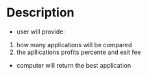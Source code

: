 # Description

+ user will provide:
1) how many applications will be compared
2) the apllications profits percente and exit fee

+ computer will return the best application